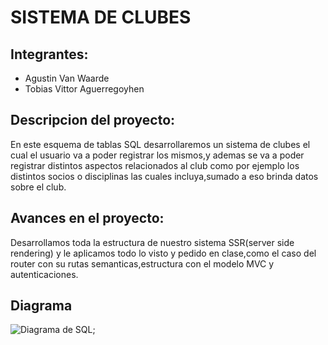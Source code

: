 # SISTEMA DE CLUBES

## Integrantes:
 * Agustin Van Waarde
 * Tobias Vittor Aguerregoyhen

## Descripcion del proyecto:
En este esquema de tablas SQL desarrollaremos un sistema de clubes el cual el usuario va a poder registrar los mismos,y ademas se va a poder registrar distintos aspectos relacionados al club como por ejemplo los distintos socios o disciplinas las cuales incluya,sumado a eso brinda datos sobre el club.

## Avances en el proyecto:
Desarrollamos toda la estructura de nuestro sistema SSR(server side rendering) y le aplicamos todo lo visto y pedido en clase,como el caso del router con su rutas semanticas,estructura con el modelo MVC y autenticaciones.

## Diagrama
 ![Diagrama de SQL](/modeloSQL_sistemaClubes.png);